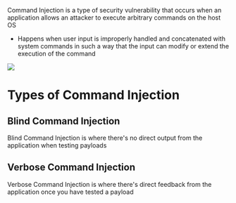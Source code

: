 Command Injection is a type of security vulnerability that occurs when an application allows an attacker to execute arbitrary commands on the host OS

* Happens when user input is improperly handled and concatenated with system commands in such a way that the input can modify or extend the execution of the command

![](https://github.com/JonmarCorpuz/SecondBrain/blob/main/Assets/Whitespace.png)

# Types of Command Injection

## Blind Command Injection

Blind Command Injection is where there's no direct output from the application when testing payloads

## Verbose Command Injection

Verbose Command Injection is where there's direct feedback from the application once you have tested a payload
